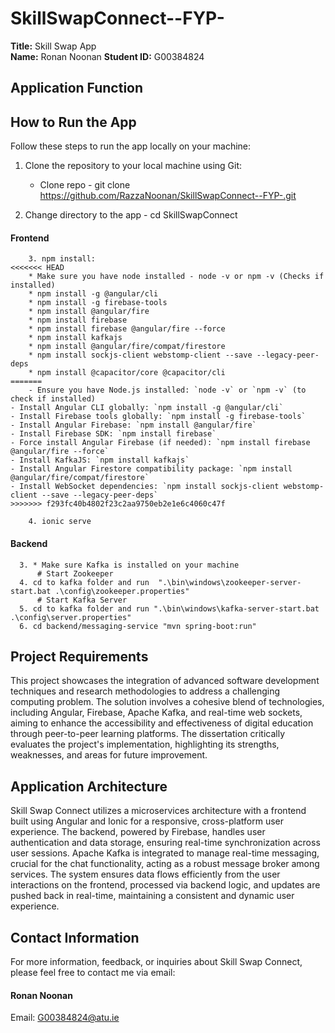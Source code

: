 # SkillSwapConnect--FYP-

**Title:** Skill Swap App  
**Name:** Ronan Noonan
**Student ID:** G00384824 

## Application Function

## How to Run the App

Follow these steps to run the app locally on your machine:

1. Clone the repository to your local machine using Git: 
    * Clone repo - git clone https://github.com/RazzaNoonan/SkillSwapConnect--FYP-.git

2. Change directory to the app - cd SkillSwapConnect
       
 #### Frontend
```
    3. npm install:
<<<<<<< HEAD
    * Make sure you have node installed - node -v or npm -v (Checks if installed)
    * npm install -g @angular/cli
    * npm install -g firebase-tools
    * npm install @angular/fire
    * npm install firebase
    * npm install firebase @angular/fire --force
    * npm install kafkajs
    * npm install @angular/fire/compat/firestore
    * npm install sockjs-client webstomp-client --save --legacy-peer-deps
    * npm install @capacitor/core @capacitor/cli
=======
    - Ensure you have Node.js installed: `node -v` or `npm -v` (to check if installed)
- Install Angular CLI globally: `npm install -g @angular/cli`
- Install Firebase tools globally: `npm install -g firebase-tools`
- Install Angular Firebase: `npm install @angular/fire`
- Install Firebase SDK: `npm install firebase`
- Force install Angular Firebase (if needed): `npm install firebase @angular/fire --force`
- Install KafkaJS: `npm install kafkajs`
- Install Angular Firestore compatibility package: `npm install @angular/fire/compat/firestore`
- Install WebSocket dependencies: `npm install sockjs-client webstomp-client --save --legacy-peer-deps`
>>>>>>> f293fc40b4802f23c2aa9750eb2e1e6c4060c47f

    4. ionic serve
```
 #### Backend
```
  3. * Make sure Kafka is installed on your machine
      # Start Zookeeper
  4. cd to kafka folder and run  ".\bin\windows\zookeeper-server-start.bat .\config\zookeeper.properties" 
      # Start Kafka Server
  5. cd to kafka folder and run ".\bin\windows\kafka-server-start.bat .\config\server.properties"
  6. cd backend/messaging-service "mvn spring-boot:run"
```



## Project Requirements
This project showcases the integration of advanced software development techniques and research methodologies to address a challenging computing problem. The solution involves a cohesive blend of technologies, including Angular, Firebase, Apache Kafka, and real-time web sockets, aiming to enhance the accessibility and effectiveness of digital education through peer-to-peer learning platforms. The dissertation critically evaluates the project's implementation, highlighting its strengths, weaknesses, and areas for future improvement. 

## Application Architecture
Skill Swap Connect utilizes a microservices architecture with a frontend built using Angular and Ionic for a responsive, cross-platform user experience. The backend, powered by Firebase, handles user authentication and data storage, ensuring real-time synchronization across user sessions. Apache Kafka is integrated to manage real-time messaging, crucial for the chat functionality, acting as a robust message broker among services. The system ensures data flows efficiently from the user interactions on the frontend, processed via backend logic, and updates are pushed back in real-time, maintaining a consistent and dynamic user experience.

## Contact Information
For more information, feedback, or inquiries about Skill Swap Connect, please feel free to contact me via email:

#### Ronan Noonan
Email: G00384824@atu.ie





